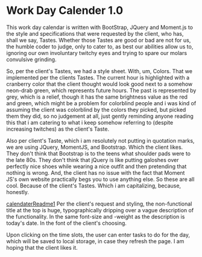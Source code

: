 # Work Day Calender 1.0

This work day calendar is written with BootStrap, JQuery and Moment.js to the style and specifications that were requested by the client, who has, shall we say, Tastes. Whether those Tastes are good or bad are not for us, the humble coder to judge, only to cater to, as best our abilities allow us to, ignoring our own involuntary twitchy eyes and trying to spare our molars convulsive grinding.

So, per the client's Tastes, we had a style sheet. With, um, Colors. That we implemented per the clients Tastes. The current hour is highlighted with a cranberry color that the client thought would look good next to a somehow neon-drab green, which represents future hours. The past is represented by grey, which is a relief, though it has the same brightness value as the red and green, which might be a problem for colorblind people and i was kind of assuming the client was colorblind by the colors they picked, but picked them they did, so no judgement at all, just gently reminding anyone reading this that i am catering to what i keep somehow referring to (despite increasing twitches) as the client's Taste.

Also per client's Taste, which i am resolutely not putting in quotation marks, we are using JQuery, MomentJS, and Bootstrap. Which the client likes. They don't think that Bootstrap is to the teens what shoulder pads were to the late 80s. They don't think that jQuery is like putting galoshes over perfectly nice shoes while wearing a nice outfit and then pretending that nothing is wrong. And, the client has no issue with the fact that Moment JS's own website practically begs you to use anything else. So these are all cool. Because of the client's Tastes. Which i am capitalizing, because, honestly. 

[calendaterReadme1](becketbowes/readmeimg/calendaterReadme1.png)
Per the client's request and styling, the non-functional title at the top is huge, typographically dripping over a vague description of the functionality. In the same font-size and -weight as the description is today's date. In the font of the client's choosing. 

Upon clicking on the time slots, the user can enter tasks to do for the day, which will be saved to local storage, in case they refresh the page. I am hoping that the client likes it. 

